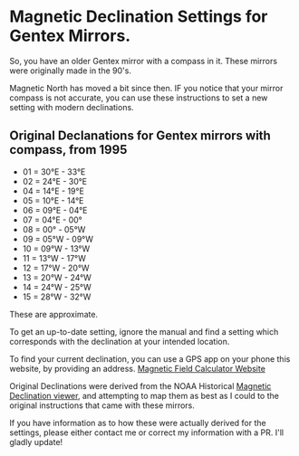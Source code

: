 # Magnetic Declination Settings for Gentex Mirrors. 

So, you have an older Gentex mirror with a compass in it.  These mirrors were originally made in the 90's.  

Magnetic North has moved a bit since then.  IF you notice that your mirror compass is not accurate, you can use these instructions to set a new setting with modern declinations.

## Original Declanations for Gentex mirrors with compass, from 1995

* 01 = 30°E - 33°E
* 02 = 24°E - 30°E
* 04 = 14°E - 19°E
* 05 = 10°E - 14°E
* 06 = 09°E - 04°E
* 07 = 04°E - 00°
* 08 = 00°  - 05°W
* 09 = 05°W - 09°W
* 10 = 09°W - 13°W
* 11 = 13°W - 17°W
* 12 = 17°W - 20°W
* 13 = 20°W - 24°W
* 14 = 24°W - 25°W
* 15 = 28°W - 32°W


These are approximate.

To get an up-to-date setting, ignore the manual and find a setting which corresponds with the declination at your intended location.

To find your current declination, you can use a GPS app on your phone this website, by providing an address.
[Magnetic Field Calculator Website](https://www.ngdc.noaa.gov/geomag/calculators/magcalc.shtml)

Original Declinations were derived from the NOAA Historical [Magnetic Declination viewer](https://www.ncei.noaa.gov/maps/historical_declination/), and attempting to map them as best as I could to the original instructions that came with these mirrors.


If you have information as to how these were actually derived for the settings, please either contact me or correct my information with a PR.  I'll gladly update!
